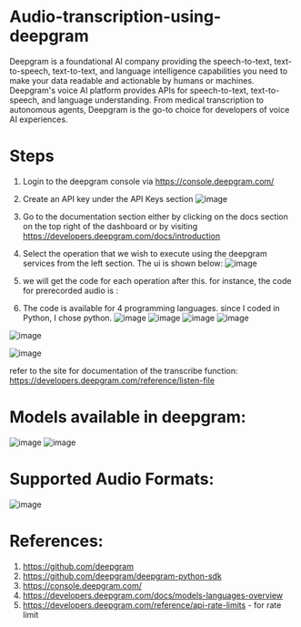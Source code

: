 # Audio-transcription-using-deepgram

Deepgram is a foundational AI company providing the speech-to-text, text-to-speech, text-to-text, and language intelligence capabilities you need to make your data readable and actionable by humans or machines.
Deepgram's voice AI platform provides APIs for speech-to-text, text-to-speech, and language understanding. From medical transcription to autonomous agents, Deepgram is the go-to choice for developers of voice AI experiences.

# Steps
  1. Login to the deepgram console via https://console.deepgram.com/
  2. Create an API key under the API Keys section
     ![image](https://github.com/user-attachments/assets/9ab3332d-e299-4b9d-b6e7-45e6120c169a)

     
  3. Go to the documentation section either by clicking on the docs section on the top right of the dashboard or by visiting https://developers.deepgram.com/docs/introduction
  4. Select the operation that we wish to execute using the deepgram services from the left section. The ui is shown below:
     ![image](https://github.com/user-attachments/assets/ee41d350-fc00-4d24-a800-2411d98864c7)
  5. we will get the code for each operation after this. for instance, the code for prerecorded audio is :
  6. The code is available for 4 programming languages. since I coded in Python, I chose python.
     ![image](https://github.com/user-attachments/assets/6fc09f78-1fc5-4511-8182-7660d70a2e61)
     ![image](https://github.com/user-attachments/assets/3f0b56ff-45de-4910-9ceb-194255e15ccd)
     ![image](https://github.com/user-attachments/assets/ba2f568a-540d-4abd-a92a-7224f48c126c)
     ![image](https://github.com/user-attachments/assets/9392f182-f81b-4f19-a662-5e06d82d7246)


![image](https://github.com/user-attachments/assets/18254d04-fcd1-4fcd-8ea7-3d27daf85f95)

![image](https://github.com/user-attachments/assets/feb9de84-56a7-4c98-81f1-04f117a35b95)

refer to the site for documentation of the transcribe function: https://developers.deepgram.com/reference/listen-file 

# Models available in deepgram:
![image](https://github.com/user-attachments/assets/a702263c-abf1-4df1-8010-d6f29528ebdc)
![image](https://github.com/user-attachments/assets/ab0fefe4-2517-4437-ab01-738cad357989)

# Supported Audio Formats:
![image](https://github.com/user-attachments/assets/fddd362e-e7b0-406d-a0f3-357a3643c92a)

# References:
  1. https://github.com/deepgram
  2. https://github.com/deepgram/deepgram-python-sdk
  3. https://console.deepgram.com/
  4. https://developers.deepgram.com/docs/models-languages-overview
  5. https://developers.deepgram.com/reference/api-rate-limits - for rate limit
